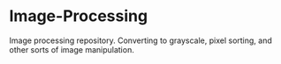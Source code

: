 # Image-Processing
Image processing repository. Converting to grayscale, pixel sorting, and other sorts of image manipulation.
